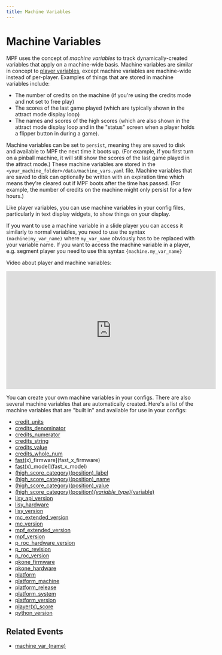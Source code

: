 ```yaml
---
title: Machine Variables
---
```


# Machine Variables


MPF uses the concept of *machine variables* to track dynamically-created
variables that apply on a machine-wide basis. Machine variables are
similar in concept to
[player variables](../game_logic/players.md), except machine variables are machine-wide instead of
per-player. Examples of things that are stored in machine variables
include:

* The number of credits on the machine (if you're using the credits
    mode and not set to free play)
* The scores of the last game played (which are typically shown in the
    attract mode display loop)
* The names and scores of the high scores (which are also shown in the
    attract mode display loop and in the "status" screen when a player
    holds a flipper button in during a game).

Machine variables can be set to `persist`, meaning they are saved to
disk and available to MPF the next time it boots up. (For example, if
you first turn on a pinball machine, it will still show the scores of
the last game played in the attract mode.) These machine variables are
stored in the `<your_machine_folder>/data/machine_vars.yaml` file.
Machine variables that are saved to disk can optionally be written with
an expiration time which means they're cleared out if MPF boots after
the time has passed. (For example, the number of credits on the machine
might only persist for a few hours.)

Like player variables, you can use machine variables in your config
files, particularly in text display widgets, to show things on your
display.

If you want to use a machine variable in a slide player you can access
it similarly to normal variables, you need to use the syntax
`(machine|my_var_name)` where `my_var_name` obviously has to be replaced
with your variable name. If you want to access the machine variable in a player, e.g. segment player you need to use this syntax
`{machine.my_var_name}`

Video about player and machine variables:

<div class="video-wrapper">
<iframe width="560" height="315" src="https://www.youtube.com/embed/PUxEsNUGXPY" title="YouTube video player" frameborder="0" allow="accelerometer; autoplay; clipboard-write; encrypted-media; gyroscope; picture-in-picture" allowfullscreen></iframe>
</div>

You can create your own machine variables in your configs. There are
also several machine variables that are automatically created. Here's a
list of the machine variables that are "built in" and available for
use in your configs:

* [credit_units](credit_units.md)
* [credits_denominator](credits_denominator.md)
* [credits_numerator](credits_numerator.md)
* [credits_string](credits_string.md)
* [credits_value](credits_value.md)
* [credits_whole_num](credits_whole_num.md)
* [fast](../index.md)(x)_firmware](fast_x_firmware)
* [fast](../index.md)(x)_model](fast_x_model)
* [(high_score_category)(position)_label](high_score_categoryposition_label.md)
* [(high_score_category)(position)_name](high_score_categoryposition_name.md)
* [(high_score_category)(position)_value](high_score_categoryposition_value.md)
* [(high_score_category)(position)_(variable_type)_(variable)](high_score_categoryposition_variabletype_variable.md)
* [lisy_api_version](lisy_api_version.md)
* [lisy_hardware](lisy_hardware.md)
* [lisy_version](lisy_version.md)
* [mc_extended_version](mc_extended_version.md)
* [mc_version](mc_version.md)
* [mpf_extended_version](mpf_extended_version.md)
* [mpf_version](mpf_version.md)
* [p_roc_hardware_version](p_roc_hardware_version.md)
* [p_roc_revision](p_roc_revision.md)
* [p_roc_version](p_roc_version.md)
* [pkone_firmware](pkone_firmware.md)
* [pkone_hardware](pkone_hardware.md)
* [platform](platform.md)
* [platform_machine](platform_machine.md)
* [platform_release](platform_release.md)
* [platform_system](platform_system.md)
* [platform_version](platform_version.md)
* [player(x)_score](playerx_score.md)
* [python_version](python_version.md)

## Related Events

* [machine_var_(name)](../events/machine_var_machine_var.md)

